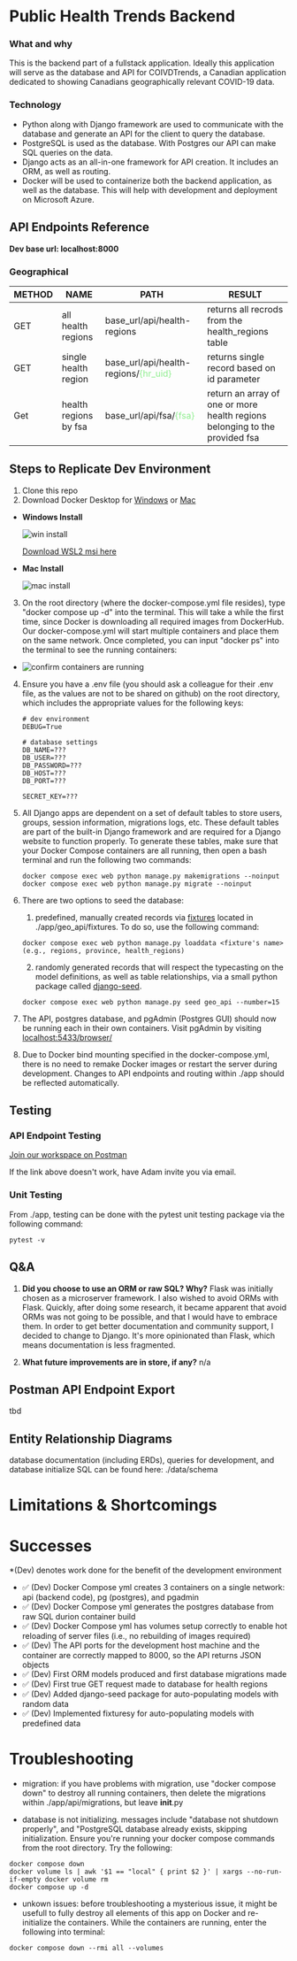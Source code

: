 # **Public Health Trends Backend**

### **What and why**

This is the backend part of a fullstack application. Ideally this application will serve as the database and API for COIVDTrends, a Canadian application dedicated to showing Canadians geographically relevant COVID-19 data.

### **Technology**

- Python along with Django framework are used to communicate with the database and generate an API for the client to query the database.
- PostgreSQL is used as the database. With Postgres our API can make SQL queries on the data.
- Django acts as an all-in-one framework for API creation. It includes an ORM, as well as routing.
- Docker will be used to containerize both the backend application, as well as the database. This will help with development and deployment on Microsoft Azure.

## **API Endpoints Reference**

**Dev base url: localhost:8000**

### **Geographical**

| METHOD | NAME                  | PATH                                                                      | RESULT                                                                      |
| ------ | --------------------- | ------------------------------------------------------------------------- | --------------------------------------------------------------------------- |
| GET    | all health regions    | base_url/api/health-regions                                               | returns all recrods from the health_regions table                           |
| GET    | single health region  | base_url/api/health-regions/<span style="color:lightgreen">{hr_uid}<span> | returns single record based on id parameter                                 |
| Get    | health regions by fsa | base_url/api/fsa/<span style="color:lightgreen">{fsa}<span>               | return an array of one or more health regions belonging to the provided fsa |

## **Steps to Replicate Dev Environment**

1. Clone this repo
2. Download Docker Desktop for [Windows](https://hub.docker.com/editions/community/docker-ce-desktop-windows/) or [Mac](https://docs.docker.com/docker-for-mac/install/)

- **Windows Install**

  ![win install](images/windows-docker-install.png)

  [Download WSL2 msi here](https://wslstorestorage.blob.core.windows.net/wslblob/wsl_update_x64.msi)

- **Mac Install**

  ![mac install](images/mac-docker-install.png)

3. On the root directory (where the docker-compose.yml file resides), type "docker compose up -d" into the terminal. This will take a while the first time, since Docker is downloading all required images from DockerHub. Our docker-compose.yml will start multiple containers and place them on the same network. Once completed, you can input "docker ps" into the terminal to see the running containers:

- ![confirm containers are running](images/docker-ps-example.png)

4. Ensure you have a .env file (you should ask a colleague for their .env file, as the values are not to be shared on github) on the root directory, which includes the appropriate values for the following keys:

   ```
   # dev environment
   DEBUG=True

   # database settings
   DB_NAME=???
   DB_USER=???
   DB_PASSWORD=???
   DB_HOST=???
   DB_PORT=???

   SECRET_KEY=???

   ```

5. All Django apps are dependent on a set of default tables to store users, groups, session information, migrations logs, etc. These default tables are part of the built-in Django framework and are required for a Django website to function properly. To generate these tables, make sure that your Docker Compose containers are all running, then open a bash terminal and run the following two commands:

   ```
   docker compose exec web python manage.py makemigrations --noinput
   docker compose exec web python manage.py migrate --noinput
   ```

6. There are two options to seed the database:

   1. predefined, manually created records via [fixtures](https://docs.djangoproject.com/en/4.0/howto/initial-data/) located in ./app/geo_api/fixtures. To do so, use the following command:

   ```
   docker compose exec web python manage.py loaddata <fixture's name> (e.g., regions, province, health_regions)
   ```

   2. randomly generated records that will respect the typecasting on the model definitions, as well as table relationships, via a small python package called [django-seed](https://github.com/Brobin/django-seed).

   ```
   docker compose exec web python manage.py seed geo_api --number=15
   ```

7. The API, postgres database, and pgAdmin (Postgres GUI) should now be running each in their own containers. Visit pgAdmin by visiting [localhost:5433/browser/](http://localhost:5433/browser/)

8. Due to Docker bind mounting specified in the docker-compose.yml, there is no need to remake Docker images or restart the server during development. Changes to API endpoints and routing within ./app should be reflected automatically.

## **Testing**

### **API Endpoint Testing**

[Join our workspace on Postman](https://app.getpostman.com/join-team?invite_code=e88b15df4602e4abdd93cb66ef04e5e4&target_code=50e347fcc74bdefaeefb6d6a3605fa31)

If the link above doesn't work, have Adam invite you via email.

### **Unit Testing**

From ./app, testing can be done with the pytest unit testing package via the following command:

```
pytest -v
```

## **Q&A**

1. **Did you choose to use an ORM or raw SQL? Why?**
   Flask was initially chosen as a microserver framework. I also wished to avoid ORMs with Flask. Quickly, after doing some research, it became apparent that avoid ORMs was not going to be possible, and that I would have to embrace them. In order to get better documentation and community support, I decided to change to Django. It's more opinionated than Flask, which means documentation is less fragmented.

2. **What future improvements are in store, if any?**
   n/a

<!-- Example of a valid get request:

```
{
  "email":"a@g.com",
  "password":"@my_secret_password_123",
  "phone_number":"9991234563",
  "birthday":"1999-06-06"
}
```

### **Endpoint Grouping Two**

| METHOD | NAME                    | PATH                                                          | RESULT                                           |
| ------ | ----------------------- | ------------------------------------------------------------- | ------------------------------------------------ |
| GET    | get all companions      | base_url/companions                                           | returns all recrods from the companion table     |
| GET    | get single companion    | base_url/companions/<span style="color:lightgreen">{id}<span> | returns single record based on id parameter      |
| POST   | create single companion | base_url/companions                                           | creates a new record based on valid JSON request |
| DELETE | delete single companion | base_url/companions/<span style="color:lightgreen">{id}<span> | deletes a record based on id parameter           |

Example of a valid post request:

```
{
	"name":"Sabrina",
        "sex":"female",
	"user_id": 4,
	"sexual_orientation_id": 1,
	"city_id": 1
}
```

### **Endpoint Grouping Three**

| METHOD | NAME                 | PATH                                                      | RESULT                                           |
| ------ | -------------------- | --------------------------------------------------------- | ------------------------------------------------ |
| GET    | get all patrons      | base_url/patron                                           | returns all recrods from the patron table        |
| GET    | get single patron    | base_url/patron/<span style="color:lightgreen">{id}<span> | returns single record based on id parameter      |
| POST   | create single patron | base_url/patron                                           | creates a new record based on valid JSON request |
| DELETE | delete single patron | base_url/patron/<span style="color:lightgreen">{id}<span> | deletes a record based on id parameter           |

-->

## **Postman API Endpoint Export**

tbd

## **Entity Relationship Diagrams**

database documentation (including ERDs), queries for development, and database initialize SQL can be found here: ./data/schema

# **Limitations & Shortcomings**

# **Successes**

\*(Dev) denotes work done for the benefit of the development environment

- ✅ (Dev) Docker Compose yml creates 3 containers on a single network: api (backend code), pg (postgres), and pgadmin
- ✅ (Dev) Docker Compose yml generates the postgres database from raw SQL durion container build
- ✅ (Dev) Docker Compose yml has volumes setup correctly to enable hot reloading of server files (i.e., no rebuilding of images required)
- ✅ (Dev) The API ports for the development host machine and the container are correctly mapped to 8000, so the API returns JSON objects
- ✅ (Dev) First ORM models produced and first database migrations made
- ✅ (Dev) First true GET request made to database for health regions
- ✅ (Dev) Added django-seed package for auto-populating models with random data
- ✅ (Dev) Implemented fixturesy for auto-populating models with predefined data

# **Troubleshooting**

- migration: if you have problems with migration, use "docker compose down" to destroy all running containers, then delete the migrations within ./app/api/migrations, but leave **init**.py

- database is not initializing. messages include "database not shutdown properly", and "PostgreSQL database already exists, skipping initialization. Ensure you're running your docker compose commands from the root directory. Try the following:

```
docker compose down
docker volume ls | awk '$1 == "local" { print $2 }' | xargs --no-run-if-empty docker volume rm
docker compose up -d
```

- unkown issues: before troubleshooting a mysterious issue, it might be usefull to fully destroy all elements of this app on Docker and re-initialize the containers. While the containers are running, enter the following into terminal:

```
docker compose down --rmi all --volumes
```
